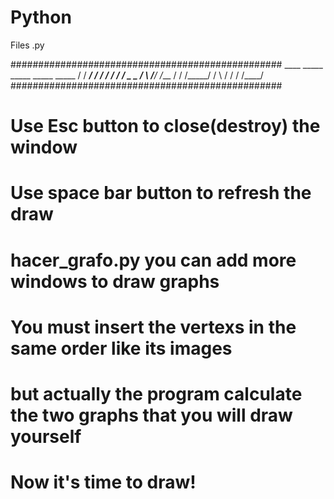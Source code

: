 # Python
Files .py

#################################################
     ____    _____   _____   _____  _____
    /       / ___/  /    /  /      /    /
   /  _ _  /   \   /____/  /___   /    /
  /_____/ /     \ /    /  /      /____/   
#################################################

# Use Esc button to close(destroy) the window
# Use space bar button to refresh the draw
# hacer_grafo.py you can add more windows to draw graphs
# You must insert the vertexs in the same order like its images
# but actually the program calculate the two graphs that you will draw yourself
# Now it's time to draw!
